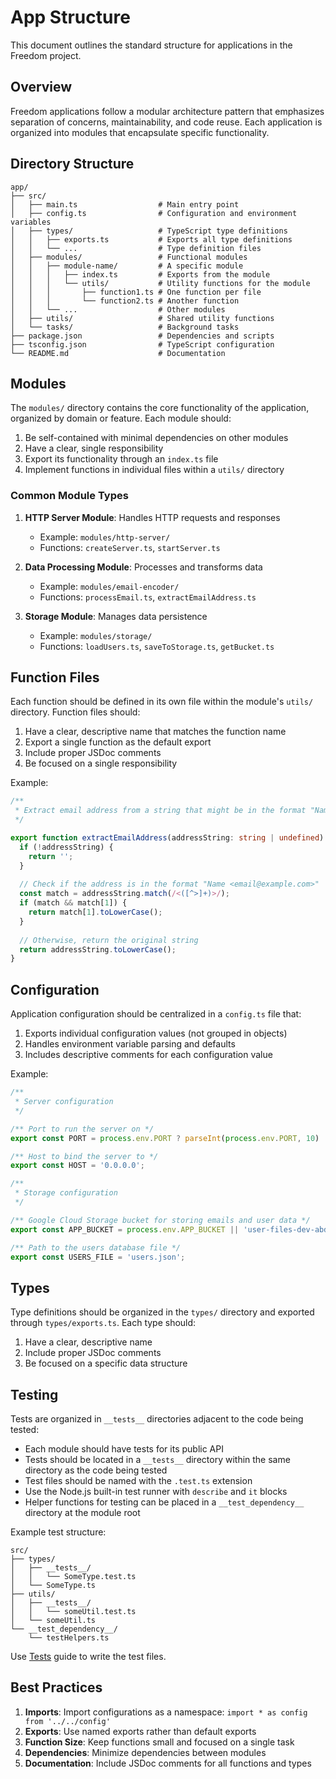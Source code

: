 # App Structure

This document outlines the standard structure for applications in the Freedom project.

## Overview

Freedom applications follow a modular architecture pattern that emphasizes separation of concerns, maintainability, and code reuse. Each application is organized into modules that encapsulate specific functionality.

## Directory Structure

```
app/
├── src/
│   ├── main.ts                  # Main entry point
│   ├── config.ts                # Configuration and environment variables
│   ├── types/                   # TypeScript type definitions
│   │   ├── exports.ts           # Exports all type definitions
│   │   └── ...                  # Type definition files
│   ├── modules/                 # Functional modules
│   │   ├── module-name/         # A specific module
│   │   │   ├── index.ts         # Exports from the module
│   │   │   └── utils/           # Utility functions for the module
│   │   │       ├── function1.ts # One function per file
│   │   │       └── function2.ts # Another function
│   │   └── ...                  # Other modules
│   ├── utils/                   # Shared utility functions
│   └── tasks/                   # Background tasks
├── package.json                 # Dependencies and scripts
├── tsconfig.json                # TypeScript configuration
└── README.md                    # Documentation
```

## Modules

The `modules/` directory contains the core functionality of the application, organized by domain or feature. Each module should:

1. Be self-contained with minimal dependencies on other modules
2. Have a clear, single responsibility
3. Export its functionality through an `index.ts` file
4. Implement functions in individual files within a `utils/` directory

### Common Module Types

1. **HTTP Server Module**: Handles HTTP requests and responses
   - Example: `modules/http-server/`
   - Functions: `createServer.ts`, `startServer.ts`

2. **Data Processing Module**: Processes and transforms data
   - Example: `modules/email-encoder/`
   - Functions: `processEmail.ts`, `extractEmailAddress.ts`

3. **Storage Module**: Manages data persistence
   - Example: `modules/storage/`
   - Functions: `loadUsers.ts`, `saveToStorage.ts`, `getBucket.ts`

## Function Files

Each function should be defined in its own file within the module's `utils/` directory. Function files should:

1. Have a clear, descriptive name that matches the function name
2. Export a single function as the default export
3. Include proper JSDoc comments
4. Be focused on a single responsibility

Example:
```typescript
/**
 * Extract email address from a string that might be in the format "Name <email@example.com>"
 */

export function extractEmailAddress(addressString: string | undefined): string {
  if (!addressString) {
    return '';
  }
  
  // Check if the address is in the format "Name <email@example.com>"
  const match = addressString.match(/<([^>]+)>/);
  if (match && match[1]) {
    return match[1].toLowerCase();
  }
  
  // Otherwise, return the original string
  return addressString.toLowerCase();
}
```

## Configuration

Application configuration should be centralized in a `config.ts` file that:

1. Exports individual configuration values (not grouped in objects)
2. Handles environment variable parsing and defaults
3. Includes descriptive comments for each configuration value

Example:
```typescript
/**
 * Server configuration
 */

/** Port to run the server on */
export const PORT = process.env.PORT ? parseInt(process.env.PORT, 10) : 3000;

/** Host to bind the server to */
export const HOST = '0.0.0.0';

/**
 * Storage configuration
 */

/** Google Cloud Storage bucket for storing emails and user data */
export const APP_BUCKET = process.env.APP_BUCKET || 'user-files-dev-abd0971d';

/** Path to the users database file */
export const USERS_FILE = 'users.json';
```

## Types

Type definitions should be organized in the `types/` directory and exported through `types/exports.ts`. Each type should:

1. Have a clear, descriptive name
2. Include proper JSDoc comments
3. Be focused on a specific data structure

## Testing

Tests are organized in `__tests__` directories adjacent to the code being tested:

- Each module should have tests for its public API
- Tests should be located in a `__tests__` directory within the same directory as the code being tested
- Test files should be named with the `.test.ts` extension
- Use the Node.js built-in test runner with `describe` and `it` blocks
- Helper functions for testing can be placed in a `__test_dependency__` directory at the module root

Example test structure:
```
src/
├── types/
│   ├── __tests__/
│   │   └── SomeType.test.ts
│   └── SomeType.ts
├── utils/
│   ├── __tests__/
│   │   └── someUtil.test.ts
│   └── someUtil.ts
└── __test_dependency__/
    └── testHelpers.ts
```

Use [Tests](Tests.md) guide to write the test files.

## Best Practices

1. **Imports**: Import configurations as a namespace: `import * as config from '../../config'`
2. **Exports**: Use named exports rather than default exports
3. **Function Size**: Keep functions small and focused on a single task
4. **Dependencies**: Minimize dependencies between modules
5. **Documentation**: Include JSDoc comments for all functions and types
